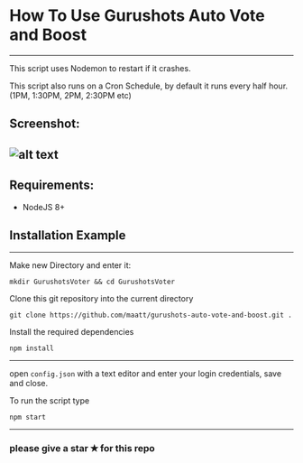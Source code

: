 # How To Use Gurushots Auto Vote and Boost

----

This script uses Nodemon to restart if it crashes.

This script also runs on a Cron Schedule, by default it runs every half hour. (1PM, 1:30PM, 2PM, 2:30PM etc)

## Screenshot:

![alt text](https://i.imgur.com/EP5qXAx.png)
----
## Requirements:
+ NodeJS 8+

## Installation Example

----

Make new Directory and enter it:

`mkdir GurushotsVoter && cd GurushotsVoter`

Clone this git repository into the current directory

`git clone https://github.com/maatt/gurushots-auto-vote-and-boost.git .`

Install the required dependencies

 `npm install`

---

 open `config.json` with a text editor and enter your login credentials, save and close.

To run the script type

 `npm start`

---
### please give a star ✭ for this repo

